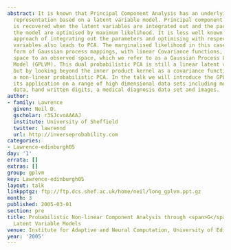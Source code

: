 ```yaml
---
abstract: It is known that Principal Component Analysis has an underlying probabilistic
  representation based on a latent variable model. Principal component analysis (PCA)
  is recovered when the latent variables are integrated out and the parameters of
  the model are optimised by maximum likelihood. It is less well known that the dual
  approach of integrating out the parameters and optimising with respect to the latent
  variables also leads to PCA. The marginalised likelihood in this case takes the
  form of Gaussian process mappings, with linear Covariance functions, from a latent
  space to an observed space, which we refer to as a Gaussian Process Latent Variable
  Model (GPLVM). This dual probabilistic PCA is still a linear latent variable model,
  but by looking beyond the inner product kernel as a covariance function we can develop
  a non-linear probabilistic PCA. In the talk we will introduce the GPLVM and illustrate
  its application on a range of high dimensional data sets including motion capture
  data, hand written digits, a medical diagnosis data set and images.
author:
- family: Lawrence
  given: Neil D.
  gscholar: r3SJcvoAAAAJ
  institute: University of Sheffield
  twitter: lawrennd
  url: http://inverseprobability.com
categories:
- Lawrence-edinburgh05
day: '1'
errata: []
extras: []
group: gplvm
key: Lawrence-edinburgh05
layout: talk
linkpptgz: ftp://ftp.dcs.shef.ac.uk/home/neil/long_gplvm.ppt.gz
month: 3
published: 2005-03-01
section: pre
title: Probabilistic Non-linear Component Analysis through <span>G</span>aussian Process
  Latent Variable Models
venue: Institute for Adaptive and Neural Computation, University of Ediburgh, U.K.
year: '2005'
---
```


